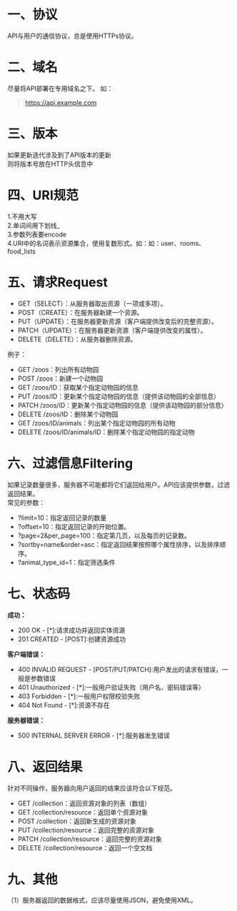 
# 一、协议
API与用户的通信协议，总是使用HTTPs协议。

# 二、域名
尽量将API部署在专用域名之下。
如：
>https://api.example.com

# 三、版本
如果更新迭代涉及到了API版本的更新  
则将版本号放在HTTP头信息中

# 四、URI规范
1.不用大写  
2.单词间用下划线_  
3.参数列表要encode  
4.URI中的名词表示资源集合，使用复数形式。如：如：user、rooms、food_lists  

# 五、请求Request
* GET（SELECT）：从服务器取出资源（一项或多项）。
* POST（CREATE）：在服务器新建一个资源。
* PUT（UPDATE）：在服务器更新资源（客户端提供改变后的完整资源）。
* PATCH（UPDATE）：在服务器更新资源（客户端提供改变的属性）。
* DELETE（DELETE）：从服务器删除资源。

例子：

* GET /zoos：列出所有动物园
* POST /zoos：新建一个动物园
* GET /zoos/ID：获取某个指定动物园的信息
* PUT /zoos/ID：更新某个指定动物园的信息（提供该动物园的全部信息）
* PATCH /zoos/ID：更新某个指定动物园的信息（提供该动物园的部分信息）
* DELETE /zoos/ID：删除某个动物园
* GET /zoos/ID/animals：列出某个指定动物园的所有动物
* DELETE /zoos/ID/animals/ID：删除某个指定动物园的指定动物

# 六、过滤信息Filtering
如果记录数量很多，服务器不可能都将它们返回给用户。API应该提供参数，过滤返回结果。  
常见的参数：
* ?limit=10：指定返回记录的数量
* ?offset=10：指定返回记录的开始位置。
* ?page=2&per_page=100：指定第几页，以及每页的记录数。
* ?sortby=name&order=asc：指定返回结果按照哪个属性排序，以及排序顺序。
* ?animal_type_id=1：指定筛选条件

# 七、状态码
**成功：**
* 200 OK - [*]:请求成功并返回实体资源
* 201 CREATED - [POST]:创建资源成功

**客户端错误：**
* 400 INVALID REQUEST - [POST/PUT/PATCH]:用户发出的请求有错误，一般是参数错误
* 401 Unauthorized - [*]:一般用户验证失败（用户名、密码错误等）
* 403 Forbidden - [*]:一般用户权限校验失败
* 404 Not Found - [*]:资源不存在

**服务器错误：**
* 500 INTERNAL SERVER ERROR - [*]:服务器发生错误

# 八、返回结果
针对不同操作，服务器向用户返回的结果应该符合以下规范。
* GET /collection：返回资源对象的列表（数组）
* GET /collection/resource：返回单个资源对象
* POST /collection：返回新生成的资源对象
* PUT /collection/resource：返回完整的资源对象
* PATCH /collection/resource：返回完整的资源对象
* DELETE /collection/resource：返回一个空文档

# 九、其他
（1）服务器返回的数据格式，应该尽量使用JSON，避免使用XML。

